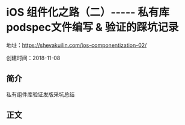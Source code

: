 # iOS 组件化之路（二）----- 私有库podspec文件编写 & 验证的踩坑记录

地址：https://shevakuilin.com/ios-componentization-02/

创建时间：2018-11-08

## 简介

私有组件库验证发版采坑总结

## 正文
